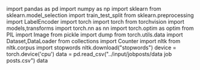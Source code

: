 import pandas as pd
import numpy as np
import sklearn
from sklearn.model_selection import train_test_split
from sklearn.preprocessing import LabelEncoder
import torch
import torch
from torchvision import models,transforms
import torch.nn as nn
import torch.optim as optim
from PIL import Image
from pickle import dump
from torch.utils.data import Dataset,DataLoader
from collections import Counter
import nltk
from nltk.corpus import stopwords
nltk.download("stopwords")
device = torch.device('cpu')
data = pd.read_csv("../input/jobposts/data job posts.csv")
data
